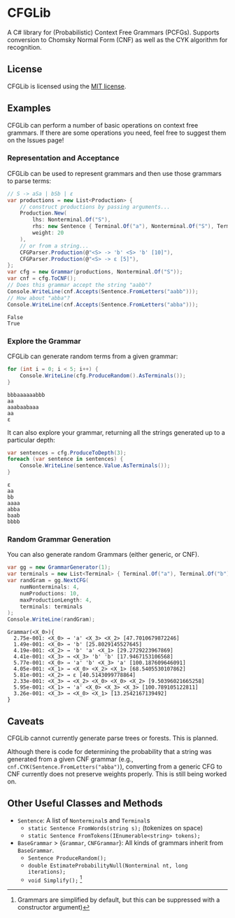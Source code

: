 # CFGLib 
A C# library for (Probabilistic) Context Free Grammars (PCFGs).
Supports conversion to Chomsky Normal Form (CNF) as well as the CYK algorithm for recognition.

## License
CFGLib is licensed using the [MIT license](LICENSE.txt).

## Examples
CFGLib can perform a number of basic operations on context free grammars.
If there are some operations you need, feel free to suggest them on the Issues page!

### Representation and Acceptance
CFGLib can be used to represent grammars and then use those grammars to parse terms:
```cs
// S -> aSa | bSb | ε
var productions = new List<Production> {
	// construct productions by passing arguments...
	Production.New(
		lhs: Nonterminal.Of("S"),
		rhs: new Sentence { Terminal.Of("a"), Nonterminal.Of("S"), Terminal.Of("a") },
		weight: 20
	),
	// or from a string...
	CFGParser.Production(@"<S> -> 'b' <S> 'b' [10]"),
	CFGParser.Production(@"<S> -> ε [5]"),
};
var cfg = new Grammar(productions, Nonterminal.Of("S"));
var cnf = cfg.ToCNF();
// Does this grammar accept the string "aabb"?
Console.WriteLine(cnf.Accepts(Sentence.FromLetters("aabb")));
// How about "abba"?
Console.WriteLine(cnf.Accepts(Sentence.FromLetters("abba")));
```
```
False
True
```

### Explore the Grammar
CFGLib can generate random terms from a given grammar:
```cs
for (int i = 0; i < 5; i++) {
	Console.WriteLine(cfg.ProduceRandom().AsTerminals());
}
```
```
bbbaaaaaabbb
aa
aaabaabaaa
aa
ε
```
It can also explore your grammar, returning all the strings generated up to a particular depth:
```cs
var sentences = cfg.ProduceToDepth(3);
foreach (var sentence in sentences) {
	Console.WriteLine(sentence.Value.AsTerminals());
}
```
```
ε
aa
bb
aaaa
abba
baab
bbbb
```

### Random Grammar Generation
You can also generate random Grammars (either generic, or CNF).
```cs
var gg = new GrammarGenerator(1);
var terminals = new List<Terminal> { Terminal.Of("a"), Terminal.Of("b") };
var randGram = gg.NextCFG(
	numNonterminals: 4,
	numProductions: 10,
	maxProductionLength: 4,
	terminals: terminals
);
Console.WriteLine(randGram);
```
```
Grammar(<X_0>){
  2.75e-001: <X_0> → 'a' <X_3> <X_2> [47.7010679872246]
  1.49e-001: <X_0> → 'b' [25.8029145527645]
  4.19e-001: <X_2> → 'b' 'a' <X_1> [29.2729223967869]
  4.41e-001: <X_3> → <X_3> 'b' 'b' [17.9467153106568]
  5.77e-001: <X_0> → 'a' 'b' <X_3> 'a' [100.187609646091]
  4.05e-001: <X_1> → <X_0> <X_2> <X_1> [68.5405530107862]
  5.81e-001: <X_2> → ε [40.5143099778864]
  2.33e-001: <X_3> → <X_2> <X_0> <X_0> <X_2> [9.50396021665258]
  5.95e-001: <X_1> → 'a' <X_0> <X_3> <X_3> [100.789105122811]
  3.26e-001: <X_3> → <X_0> <X_1> [13.2542167139492]
}
```

## Caveats
CFGLib cannot currently generate parse trees or forests.
This is planned.

Although there is code for determining the probability that a string was generated from a given CNF grammar (e.g., `cnf.CYK(Sentence.FromLetters("abba")`), converting from a generic CFG to CNF currently does not preserve weights properly.
This is still being worked on.


## Other Useful Classes and Methods
* `Sentence`: A list of `Nonterminal`s and `Terminal`s
  * `static Sentence FromWords(string s);` (tokenizes on space)
  * `static Sentence FromTokens(IEnumerable<string> tokens);`
* `BaseGrammar` > {`Grammar`, `CNFGrammar`}: All kinds of grammars inherit from `BaseGrammar`.
  * `Sentence ProduceRandom();`
  * `double EstimateProbabilityNull(Nonterminal nt, long iterations);`
  * `void Simplify();` [^1]

[^1]: Grammars are simplified by default, but this can be suppressed with a constructor argument)
